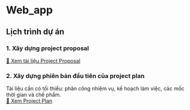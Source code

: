 # Web_app
## Lịch trình dự án

### 1. Xây dựng project proposal  
[🔗 Xem tài liệu Project Proposal](https://github.com/Tuan29052003/Web_app/blob/main/project_proposal.md)  

### 2. Xây dựng phiên bản đầu tiên của project plan  
Tài liệu cần có tối thiểu: phân công nhiệm vụ, kế hoạch làm việc, các mốc thời gian và chế phẩm.  
[📌 Xem Project Plan](https://github.com/Tuan29052003/Web_app/blob/main/project_plan.md) 

